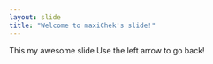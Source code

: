 ```yaml
---
layout: slide
title: "Welcome to maxiChek's slide!"
---
```

This my awesome slide
Use the left arrow to go back!